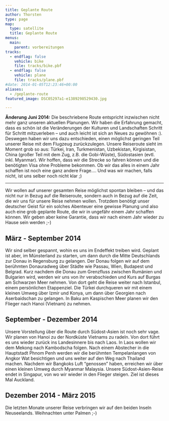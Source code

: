 ```yaml
---
title: Geplante Route
author: Thorsten
type: page
map:
  type: satellite
  title: Geplante Route
menus: 
  main:
    parent: vorbereitungen
tracks:
  - endflag: false
    vehicle: bike
    file: tracks/bike.pbf
  - endflag: false
    vehicle: plane
    file: tracks/plane.pbf
#date: 2014-01-05T12:23:46+00:00
aliases:
  - /geplante-route
featured_image: DSC05297a1-e1389298529430.jpg

---
```

**Änderung Juni 2014:** Die beschriebene Route entspricht inzwischen nicht mehr ganz unseren aktuellen Planungen. Wir haben die Erfahrung gemacht, dass es schön ist die Veränderungen der Kulturen und Landschaften Schritt für Schritt mitzuerleben &#8211; und auch leicht ist sich an Neues zu gewöhnen :). Deswegen haben wir uns dazu entschieden, einen möglichst geringen Teil unserer Reise mit dem Flugzeug zurückzulegen. Unsere Reiseroute sieht im Moment grob so aus: Türkei, Iran, Turkmenistan, Uzbekistan, Kirgisistan, China (großer Teil mit dem Zug, z.B. die Gobi-Wüste), Südostasien (evtl. inkl. Myanmar). Wir hoffen, dass wir die Strecke so fahren können und die benötigten Visa ohne Probleme bekommen. Ob wir das alles in einem Jahr schaffen ist noch eine ganz andere Frage&#8230;. Und was wir machen, falls nicht, ist uns selber noch nicht klar ;)

---

Wir wollen auf unserer gesamten Reise möglichst spontan bleiben &#8211; und das nicht nur in Bezug auf die Reiseroute, sondern auch in Bezug auf die Zeit, die wir uns für unsere Reise nehmen wollen. Trotzdem benötigt unser deutscher Geist für ein solches Abenteuer eine gewisse Planung und also auch eine grob geplante Route, die wir in ungefähr einem Jahr schaffen können. Wir geben aber keine Garantie, dass wir nach einem Jahr wieder zu Hause sein werden ;-)

## März - September 2014

Wir sind selber gespannt, wohin es uns im Endeffekt treiben wird. Geplant ist aber, im Münsterland zu starten, um dann durch die Mitte Deutschlands zur Donau in Regensburg zu gelangen.&nbsp;Der Donau folgen wir auf dem berühmten Donauradweg über Städte wie Passau, Wien, Budapest und Belgrad. Kurz nachdem die Donau zum Grenzfluss zwischen Rumänien und Bulgarien wird, werden wir uns von ihr verabschieden und Kurs auf Burgas am Schwarzen Meer nehmen. Von dort geht die Reise weiter nach Istanbul, einem persönlichen Etappenziel. Die Türkei durchqueren wir mit einem kleinen Umweg über Izmir und Konya, um dann über Georgien nach Aserbaidschan zu gelangen. In Baku am Kaspischen Meer planen wir den Flieger nach Hanoi (Vietnam) zu nehmen.

## September - Dezember 2014

Unsere Vorstellung über die Route durch Südost-Asien ist noch sehr vage. Wir planen von Hanoi zu der Nordküste Vietnams zu radeln. Von dort führt es uns wieder zurück ins Landesinnere bis nach Laos. In Laos wollen wir dem Mekong nach Kambodscha folgen. Nach einem Abstecher in die Hauptstadt Phnom Penh werden wir die berühmten Tempelanlangen von Angkor Wat besichtigen und uns weiter auf den Weg nach Thailand machen. Nachdem wir Bangkoks Luft &#8220;genossen&#8221; haben, erreichen wir über einen kleinen Umweg durch Myanmar Malaysia. Unsere Südost-Asien-Reise endet in Singapur, von wo wir wieder in den Flieger steigen. Ziel ist dieses Mal Auckland.

## Dezember 2014 - März 2015

Die letzten Monate unserer Reise verbringen wir auf den beiden Inseln Neuseelands. Weihnachten unter Palmen ;-)